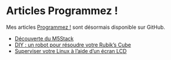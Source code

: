 # Articles Programmez !

Mes articles [Programmez !](https://www.programmez.com/) sont désormais disponible sur GitHub.

- [Découverte du M5Stack](https://github.com/colas-sebastien/articles-programmez/blob/main/2019_07_M5Stack/article.md)
- [DIY : un robot pour résoudre votre Rubik’s Cube](https://github.com/colas-sebastien/articles-programmez/blob/main/2021_07_rubik/article.md)
- [Superviser votre Linux à l’aide d’un écran LCD](https://github.com/colas-sebastien/articles-programmez/blob/main/2021_11_lcd4linux/article.md)